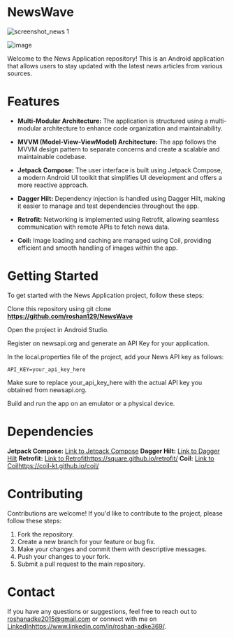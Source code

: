 
# NewsWave

![screenshot_news 1](https://github.com/roshan129/NewsWave/assets/51310688/baeb8b9b-edc7-420d-875e-15105a398b06)

![image](https://github.com/roshan129/NewsWave/assets/51310688/99c2c555-7ad0-4c30-b14c-3c7f4516db18)


Welcome to the News Application repository! This is an Android application that allows users to stay updated with the 
latest news articles from various sources.


# Features

* **Multi-Modular Architecture:** The application is structured using a multi-modular architecture to enhance code organization and maintainability.

* **MVVM (Model-View-ViewModel) Architecture:** The app follows the MVVM design pattern to separate concerns and create a scalable and maintainable codebase.

* **Jetpack Compose:** The user interface is built using Jetpack Compose, a modern Android UI toolkit that simplifies UI development and offers a
                       more reactive approach.

* **Dagger Hilt:** Dependency injection is handled using Dagger Hilt, making it easier to manage and test dependencies throughout the app.

* **Retrofit:** Networking is implemented using Retrofit, allowing seamless communication with remote APIs to fetch news data.

* **Coil:** Image loading and caching are managed using Coil, providing efficient and smooth handling of images within the app.

# Getting Started
To get started with the News Application project, follow these steps:

Clone this repository using git clone **https://github.com/roshan129/NewsWave**

Open the project in Android Studio.

Register on newsapi.org and generate an API Key for your application.

In the local.properties file of the project, add your News API key as follows:
```
API_KEY=your_api_key_here
```
Make sure to replace your_api_key_here with the actual API key you obtained from newsapi.org.

Build and run the app on an emulator or a physical device.

# Dependencies
**Jetpack Compose:** [Link to Jetpack Compose](https://developer.android.com/jetpack/compose)
**Dagger Hilt:** [Link to Dagger Hilt](https://dagger.dev/hilt/)
**Retrofit:** [Link to Retrofit](https://square.github.io/retrofit/)https://square.github.io/retrofit/
**Coil:** [Link to Coil](https://coil-kt.github.io/coil/)https://coil-kt.github.io/coil/

# Contributing
Contributions are welcome! If you'd like to contribute to the project, please follow these steps:

1. Fork the repository.
2. Create a new branch for your feature or bug fix.
3. Make your changes and commit them with descriptive messages.
4. Push your changes to your fork.
5. Submit a pull request to the main repository.  

# Contact
If you have any questions or suggestions, feel free to reach out to roshanadke2015@gmail.com or connect with 
me on [LinkedIn](https://www.linkedin.com/in/roshan-adke369/)https://www.linkedin.com/in/roshan-adke369/.
















